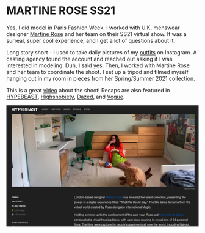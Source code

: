 # MARTINE ROSE SS21

Yes, I did model in Paris Fashion Week. I worked with U.K. menswear designer [Martine Rose](https://martine-rose.com/) and her team on their SS21 virtual show. It was a surreal, super cool experience, and I get a lot of questions about it.

Long story short - I used to take daily pictures of my [outfits](https://www.instagram.com/turdjournal/) on Instagram. A casting agency found the account and reached out asking if I was interested in modeling. Duh, I said yes. Then, I worked with Martine Rose and her team to coordinate the shoot. I set up a tripod and filmed myself hanging out in my room in pieces from her Spring/Summer 2021 collection.

This is a great [video](https://www.youtube.com/watch?v=hnZM9NJzuTM) about the shoot! Recaps are also featured in [HYPEBEAST](https://hypebeast.com/2021/1/martine-rose-what-we-do-all-day-digital-presentation-collection), [Highsnobiety](https://www.highsnobiety.com/p/martine-rose-not-in-paris/), [Dazed](https://www.dazeddigital.com/fashion/article/51637/1/martine-rose-ss21-show-oh-hyuk-drake-global-fashion-community-connection), and [Vogue](https://www.vogue.co.uk/news/article/martine-rose-what-we-do-all-day).

![Me!](https://github.com/trudypainter/trudy-computer-react/blob/main/projects/mrss21/mrme.png?raw=true)
